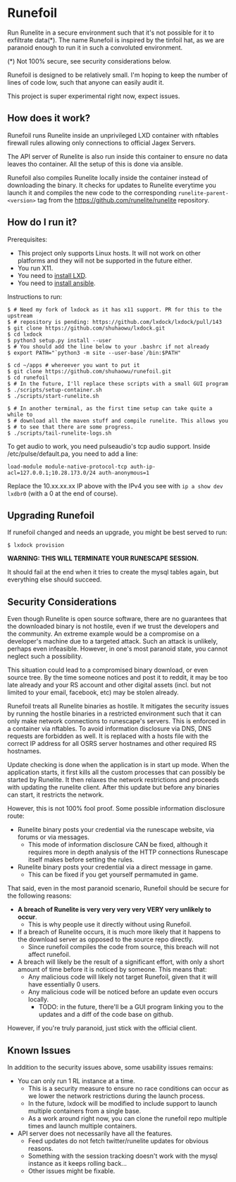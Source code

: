 Runefoil
========

Run Runelite in a secure environment such that it's not possible for it to
exfiltrate data(*). The name Runefoil is inspired by the tinfoil hat, as we are
paranoid enough to run it in such a convoluted environment.

(*) Not 100% secure, see security considerations below.

Runefoil is designed to be relatively small. I'm hoping to keep the number of
lines of code low, such that anyone can easily audit it.

This project is super experimental right now, expect issues.

How does it work?
-----------------

Runefoil runs Runelite inside an unprivileged LXD container with nftables
firewall rules allowing only connections to official Jagex Servers. 

The API server of Runelite is also run inside this container to ensure no data
leaves tho container. All the setup of this is done via ansible.

Runefoil also compiles Runelite locally inside the container instead of
downloading the binary. It checks for updates to Runelite everytime you launch
it and compiles the new code to the corresponding `runelite-parent-<version>`
tag from the https://github.com/runelite/runelite repository.

How do I run it?
----------------

Prerequisites: 

- This project only supports Linux hosts. It will not work on other platforms
  and they will not be supported in the future either.
- You run X11.
- You need to [install LXD](https://linuxcontainers.org/lxd/getting-started-cli/).
- You need to [install ansible](https://docs.ansible.com/ansible/latest/installation_guide/intro_installation.html).

Instructions to run:

```
$ # Need my fork of lxdock as it has x11 support. PR for this to the upstream
$ # repository is pending: https://github.com/lxdock/lxdock/pull/143
$ git clone https://github.com/shuhaowu/lxdock.git
$ cd lxdock
$ python3 setup.py install --user
$ # You should add the line below to your .bashrc if not already
$ export PATH="`python3 -m site --user-base`/bin:$PATH"

$ cd ~/apps # whereever you want to put it
$ git clone https://github.com/shuhaowu/runefoil.git
$ cd runefoil
$ # In the future, I'll replace these scripts with a small GUI program
$ ./scripts/setup-container.sh
$ ./scripts/start-runelite.sh

$ # In another terminal, as the first time setup can take quite a while to
$ # download all the maven stuff and compile runelite. This allows you
$ # to see that there are some progress.
$ ./scripts/tail-runelite-logs.sh
```
To get audio to work, you need pulseaudio's tcp audio support. Inside
/etc/pulse/default.pa, you need to add a line:

```
load-module module-native-protocol-tcp auth-ip-acl=127.0.0.1;10.28.173.0/24 auth-anonymous=1
```

Replace the 10.xx.xx.xx IP above with the IPv4 you see with
`ip a show dev lxdbr0` (with a 0 at the end of course).

Upgrading Runefoil
------------------

If runefoil changed and needs an upgrade, you might be best served to run:

```
$ lxdock provision
```

**WARNING: THIS WILL TERMINATE YOUR RUNESCAPE SESSION.**

It should fail at the end when it tries to create the mysql tables again, but
everything else should succeed.

Security Considerations
-----------------------

Even though Runelite is open source software, there are no guarantees that the
downloaded binary is not hostile, even if we trust the developers and the
community. An extreme example would be a compromise on a developer's machine
due to a targeted attack. Such an attack is unlikely, perhaps even infeasible.
However, in one's most paranoid state, you cannot neglect such a possibility.

This situation could lead to a compromised binary download, or
even source tree. By the time someone notices and post it to reddit, it may be
too late already and your RS account and other digital assets (incl. but not
limited to your email, facebook, etc) may be stolen already.

Runefoil treats all Runelite binaries as hostile. It mitigates the security
issues by running the hostile binaries in a restricted environment such that it
can only make network connections to runescape's servers. This is enforced in a
container via nftables. To avoid information disclosure via DNS, DNS requests
are forbidden as well. It is replaced with a hosts file with the correct IP
address for all OSRS server hostnames and other required RS hostnames.

Update checking is done when the application is in start up mode. When the
application starts, it first kills all the custom processes that can possibly
be started by Runelite. It then relaxes the network restrictions and proceeds
with updating the runelite client. After this update but before any binaries
can start, it restricts the network.

However, this is not 100% fool proof. Some possible information disclosure
route:

- Runelite binary posts your credential via the runescape website, via forums
  or via messages.
  - This mode of information disclosure CAN be fixed, although it requires more
    in depth analysis of the HTTP connections Runescape itself makes before
    setting the rules.
- Runelite binary posts your credential via a direct message in game.
  - This can be fixed if you get yourself permamuted in game.

That said, even in the most paranoid scenario, Runefoil should be secure for
the following reasons:

- **A breach of Runelite is very very very very VERY very unlikely to occur**.
  - This is why people use it directly without using Runefoil.
- If a breach of Runelite occurs, it is much more likely that it happens to the
  download server as opposed to the source repo directly.
  - Since runefoil compiles the code from source, this breach will not affect
    runefoil.
- A breach will likely be the result of a significant effort, with only a short
  amount of time before it is noticed by someone. This means that:
  - Any malicious code will likely not target Runefoil, given that it will have
    essentially 0 users.
  - Any malicious code will be noticed before an update even occurs locally.
    - TODO: in the future, there'll be a GUI program linking you to the updates
      and a diff of the code base on github.

However, if you're truly paranoid, just stick with the official client.

Known Issues
------------

In addition to the security issues above, some usability issues remains:

- You can only run 1 RL instance at a time. 
  - This is a security measure to ensure no race conditions can occur as we
    lower the network restrictions during the launch process.
  - In the future, lxdock will be modified to include support to launch
    multiple containers from a single base.
  - As a work around right now, you can clone the runefoil repo multiple times
    and launch multiple containers.
- API server does not necessarily have all the features.
  - Feed updates do not fetch twitter/runelite updates for obvious reasons.
  - Something with the session tracking doesn't work with the mysql instance as
    it keeps rolling back...
  - Other issues might be fixable.
